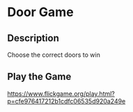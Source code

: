 # Door Game

## Description

Choose the correct doors to win

## Play the Game
https://www.flickgame.org/play.html?p=cfe976417212b1cdfc06535d920a249e
